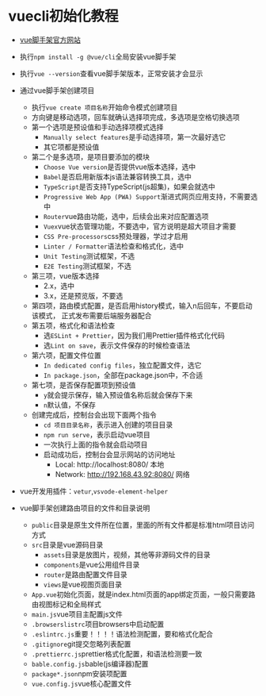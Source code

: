# vuecli初始化教程

- [vue脚手架官方网站](https://cli.vuejs.org/zh/)
- 执行`npm install -g @vue/cli`全局安装vue脚手架
- 执行`vue --version`查看vue脚手架版本，正常安装才会显示

- 通过vue脚手架创建项目
  - 执行`vue create 项目名称`开始命令模式创建项目 
  - 方向键是移动选项，回车就确认选择项完成，多选项是空格切换选项
  - 第一个选项是预设值和手动选择项模式选择
    - `Manually select features`是手动选择项，第一次最好选它
    - 其它项都是预设值
  - 第二个是多选项，是项目要添加的模块
    - `Choose Vue version`是否提供vue版本选择，选中
    - `Babel`是否启用新版本js语法兼容转换工具，选中
    - `TypeScript`是否支持TypeScript(js超集)，如果会就选中
    - `Progressive Web App (PWA) Support`渐进式网页应用支持，不需要选中
    - `Router`vue路由功能，选中，后续会出来对应配置选项
    - `Vuex`vue状态管理功能，不要选中，官方说明是超大项目才需要
    - `CSS Pre-processors`css预处理器，学过才启用
    - `Linter / Formatter`语法检查和格式化，选中
    - `Unit Testing`测试框架，不选
    - `E2E Testing`测试框架，不选
  - 第三项，vue版本选择
    - 2.x，选中
    - 3.x，还是预览版，不要选
  - 第四项，路由模式配置，是否启用history模式，输入n后回车，不要启动该模式，
    正式发布需要后端服务器配合
  - 第五项，格式化和语法检查
    - 选`ESLint + Prettier`，因为我们用Prettier插件格式化代码
    - 选`Lint on save`，表示文件保存的时候检查语法
  - 第六项，配置文件位置
    - `In dedicated config files`，独立配置文件，选它
    - `In package.json`，全部在package.json中，不合适
  - 第七项，是否保存配置项到预设值
    - `y`就会提示保存，输入预设值名称后就会保存下来
    - `n`默认值，不保存
  - 创建完成后，控制台会出现下面两个指令
    - `cd 项目目录名称`，表示进入创建的项目目录
    - `npm run serve`，表示启动vue项目
    - 一次执行上面的指令就会启动项目
    - 启动成功后，控制台会显示网站的访问地址
      - Local:   http://localhost:8080/  本地
      - Network: http://192.168.43.92:8080/  网络
- vue开发用插件：`vetur`,`vsvode-element-helper`
- vue脚手架创建路由项目的文件和目录说明
  - `public`目录是原生文件所在位置，里面的所有文件都是标准html项目访问方式
  - `src`目录是vue源码目录
    - `assets`目录是放图片，视频，其他等非源码文件的目录
    - `components`是vue公用组件目录
    - `router`是路由配置文件目录
    - `views`是vue视图页面目录
  - `App.vue`初始化页面，就是index.html页面的app绑定页面，一般只需要路由视图标记和全局样式
  - `main.js`vue项目主配置js文件
  - `.browserslistrc`项目browsers中启动配置
  - `.eslintrc.js`重要！！！！语法检测配置，要和格式化配合
  - `.gitignore`git提交忽略列表配置
  - `.prettierrc.js`prettier格式化配置，和语法检测要一致
  - `bable.config.js`bable(js编译器)配置
  - `package*.json`npm安装项配置
  - `vue.config.js`vue核心配置文件
